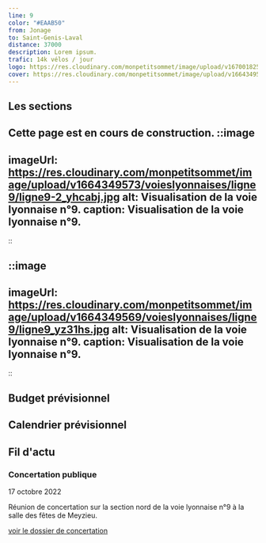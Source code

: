 ```yaml
---
line: 9
color: "#EAAB50"
from: Jonage
to: Saint-Genis-Laval
distance: 37000
description: Lorem ipsum.
trafic: 14k vélos / jour
logo: https://res.cloudinary.com/monpetitsommet/image/upload/v1670018252/voieslyonnaises/ligne9/cover-vl9_wsmubu.png
cover: https://res.cloudinary.com/monpetitsommet/image/upload/v1664349569/voieslyonnaises/ligne9/ligne9_yz31hs.jpg
---
```


## Les sections
Cette page est en cours de construction.
::image
---
imageUrl: https://res.cloudinary.com/monpetitsommet/image/upload/v1664349573/voieslyonnaises/ligne9/ligne9-2_yhcabj.jpg
alt: Visualisation de la voie lyonnaise n°9.
caption: Visualisation de la voie lyonnaise n°9.
---
::

::image
---
imageUrl: https://res.cloudinary.com/monpetitsommet/image/upload/v1664349569/voieslyonnaises/ligne9/ligne9_yz31hs.jpg
alt: Visualisation de la voie lyonnaise n°9.
caption: Visualisation de la voie lyonnaise n°9.
---
::

## Budget prévisionnel

## Calendrier prévisionnel

## Fil d'actu

### Concertation publique
17 octobre 2022

Réunion de concertation sur la section nord de la voie lyonnaise n°9 à la salle des fêtes de Meyzieu.

[voir le dossier de concertation](https://www.grandlyon.com/fileadmin/user_upload/media/pdf/grands-projets/concertation-reglementaire/20220916_voieslyonnaises_ligne9_dossier.pdf)
